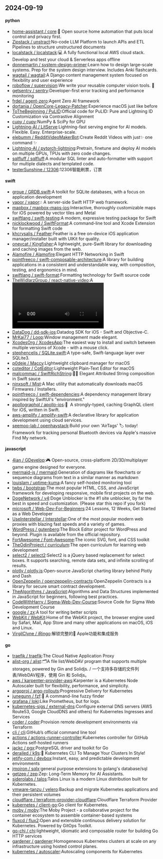 ## 2024-09-19

#### python
* [home-assistant / core](https://github.com/home-assistant/core):🏡 Open source home automation that puts local control and privacy first.
* [Zipstack / unstract](https://github.com/Zipstack/unstract):No-code LLM Platform to launch APIs and ETL Pipelines to structure unstructured documents
* [localstack / localstack](https://github.com/localstack/localstack):💻 A fully functional local AWS cloud stack. Develop and test your cloud & Serverless apps offline
* [donnemartin / system-design-primer](https://github.com/donnemartin/system-design-primer):Learn how to design large-scale systems. Prep for the system design interview. Includes Anki flashcards.
* [wagtail / wagtail](https://github.com/wagtail/wagtail):A Django content management system focused on flexibility and user experience
* [roboflow / supervision](https://github.com/roboflow/supervision):We write your reusable computer vision tools. 💜
* [getsentry / sentry](https://github.com/getsentry/sentry):Developer-first error tracking and performance monitoring
* [frdel / agent-zero](https://github.com/frdel/agent-zero):Agent Zero AI framework
* [dortania / OpenCore-Legacy-Patcher](https://github.com/dortania/OpenCore-Legacy-Patcher):Experience macOS just like before
* [ToTheBeginning / PuLID](https://github.com/ToTheBeginning/PuLID):Official code for PuLID: Pure and Lightning ID Customization via Contrastive Alignment
* [cupy / cupy](https://github.com/cupy/cupy):NumPy & SciPy for GPU
* [Lightning-AI / LitServe](https://github.com/Lightning-AI/LitServe):Lightning-fast serving engine for AI models. Flexible. Easy. Enterprise-scale.
* [elebumm / RedditVideoMakerBot](https://github.com/elebumm/RedditVideoMakerBot):Create Reddit Videos with just✨ one command ✨
* [Lightning-AI / pytorch-lightning](https://github.com/Lightning-AI/pytorch-lightning):Pretrain, finetune and deploy AI models on multiple GPUs, TPUs with zero code changes.
* [sqlfluff / sqlfluff](https://github.com/sqlfluff/sqlfluff):A modular SQL linter and auto-formatter with support for multiple dialects and templated code.
* [testerSunshine / 12306](https://github.com/testerSunshine/12306):12306智能刷票，订票

#### swift
* [groue / GRDB.swift](https://github.com/groue/GRDB.swift):A toolkit for SQLite databases, with a focus on application development
* [vapor / vapor](https://github.com/vapor/vapor):💧 A server-side Swift HTTP web framework.
* [mapbox / mapbox-maps-ios](https://github.com/mapbox/mapbox-maps-ios):Interactive, thoroughly customizable maps for iOS powered by vector tiles and Metal
* [swiftlang / swift-testing](https://github.com/swiftlang/swift-testing):A modern, expressive testing package for Swift
* [nicklockwood / SwiftFormat](https://github.com/nicklockwood/SwiftFormat):A command-line tool and Xcode Extension for formatting Swift code
* [khcrysalis / Feather](https://github.com/khcrysalis/Feather):Feather is a free on-device iOS application manager/installer built with UIKit for quality.
* [onevcat / Kingfisher](https://github.com/onevcat/Kingfisher):A lightweight, pure-Swift library for downloading and caching images from the web.
* [Alamofire / Alamofire](https://github.com/Alamofire/Alamofire):Elegant HTTP Networking in Swift
* [pointfreeco / swift-composable-architecture](https://github.com/pointfreeco/swift-composable-architecture):A library for building applications in a consistent and understandable way, with composition, testing, and ergonomics in mind.
* [swiftlang / swift-format](https://github.com/swiftlang/swift-format):Formatting technology for Swift source code
* [TheWidlarzGroup / react-native-video](https://github.com/TheWidlarzGroup/react-native-video):A <Video /> component for react-native
* [DataDog / dd-sdk-ios](https://github.com/DataDog/dd-sdk-ios):Datadog SDK for iOS - Swift and Objective-C.
* [MrKai77 / Loop](https://github.com/MrKai77/Loop):Window management made elegant.
* [XcodesOrg / XcodesApp](https://github.com/XcodesOrg/XcodesApp):The easiest way to install and switch between multiple versions of Xcode - with a mouse click.
* [stephencelis / SQLite.swift](https://github.com/stephencelis/SQLite.swift):A type-safe, Swift-language layer over SQLite3.
* [p0deje / Maccy](https://github.com/p0deje/Maccy):Lightweight clipboard manager for macOS
* [coteditor / CotEditor](https://github.com/coteditor/CotEditor):Lightweight Plain-Text Editor for macOS
* [malcommac / SwiftRichString](https://github.com/malcommac/SwiftRichString):👩‍🎨 Elegant Attributed String composition in Swift sauce
* [ninxsoft / Mist](https://github.com/ninxsoft/Mist):A Mac utility that automatically downloads macOS Firmwares / Installers.
* [pointfreeco / swift-dependencies](https://github.com/pointfreeco/swift-dependencies):A dependency management library inspired by SwiftUI's "environment."
* [apollographql / apollo-ios](https://github.com/apollographql/apollo-ios):📱  A strongly-typed, caching GraphQL client for iOS, written in Swift.
* [aws-amplify / amplify-swift](https://github.com/aws-amplify/amplify-swift):A declarative library for application development using cloud services.
* [seemoo-lab / openhaystack](https://github.com/seemoo-lab/openhaystack):Build your own 'AirTags' 🏷 today! Framework for tracking personal Bluetooth devices via Apple's massive Find My network.

#### javascript
* [4ian / GDevelop](https://github.com/4ian/GDevelop):🎮 Open-source, cross-platform 2D/3D/multiplayer game engine designed for everyone.
* [mermaid-js / mermaid](https://github.com/mermaid-js/mermaid):Generation of diagrams like flowcharts or sequence diagrams from text in a similar manner as markdown
* [louislam / uptime-kuma](https://github.com/louislam/uptime-kuma):A fancy self-hosted monitoring tool
* [twbs / bootstrap](https://github.com/twbs/bootstrap):The most popular HTML, CSS, and JavaScript framework for developing responsive, mobile first projects on the web.
* [DogeNetwork / v4](https://github.com/DogeNetwork/v4):Doge Unblocker is the #1 site unblocker, by far the best in speed and customization. (Please star this repo if you fork)
* [microsoft / Web-Dev-For-Beginners](https://github.com/microsoft/Web-Dev-For-Beginners):24 Lessons, 12 Weeks, Get Started as a Web Developer
* [UseInterstellar / Interstellar](https://github.com/UseInterstellar/Interstellar):One of the most popular modern web proxies with blazing fast speeds and a variety of games.
* [WordPress / gutenberg](https://github.com/WordPress/gutenberg):The Block Editor project for WordPress and beyond. Plugin is available from the official repository.
* [FortAwesome / Font-Awesome](https://github.com/FortAwesome/Font-Awesome):The iconic SVG, font, and CSS toolkit
* [TheOdinProject / curriculum](https://github.com/TheOdinProject/curriculum):The open curriculum for learning web development
* [select2 / select2](https://github.com/select2/select2):Select2 is a jQuery based replacement for select boxes. It supports searching, remote data sets, and infinite scrolling of results.
* [plotly / plotly.js](https://github.com/plotly/plotly.js):Open-source JavaScript charting library behind Plotly and Dash
* [OpenZeppelin / openzeppelin-contracts](https://github.com/OpenZeppelin/openzeppelin-contracts):OpenZeppelin Contracts is a library for secure smart contract development.
* [TheAlgorithms / JavaScript](https://github.com/TheAlgorithms/JavaScript):Algorithms and Data Structures implemented in JavaScript for beginners, following best practices.
* [CodeWithHarry / Sigma-Web-Dev-Course](https://github.com/CodeWithHarry/Sigma-Web-Dev-Course):Source Code for Sigma Web Development Course
* [google / zx](https://github.com/google/zx):A tool for writing better scripts
* [WebKit / WebKit](https://github.com/WebKit/WebKit):Home of the WebKit project, the browser engine used by Safari, Mail, App Store and many other applications on macOS, iOS and Linux.
* [VirgilClyne / iRingo](https://github.com/VirgilClyne/iRingo):解锁完整的 Apple功能和集成服务

#### go
* [traefik / traefik](https://github.com/traefik/traefik):The Cloud Native Application Proxy
* [alist-org / alist](https://github.com/alist-org/alist):🗂️A file list/WebDAV program that supports multiple storages, powered by Gin and Solidjs. / 一个支持多存储的文件列表/WebDAV程序，使用 Gin 和 Solidjs。
* [aws / karpenter-provider-aws](https://github.com/aws/karpenter-provider-aws):Karpenter is a Kubernetes Node Autoscaler built for flexibility, performance, and simplicity.
* [argoproj / argo-rollouts](https://github.com/argoproj/argo-rollouts):Progressive Delivery for Kubernetes
* [junegunn / fzf](https://github.com/junegunn/fzf):🌸 A command-line fuzzy finder
* [grafana / loki](https://github.com/grafana/loki):Like Prometheus, but for logs.
* [kubernetes-sigs / external-dns](https://github.com/kubernetes-sigs/external-dns):Configure external DNS servers (AWS Route53, Google CloudDNS and others) for Kubernetes Ingresses and Services
* [coder / coder](https://github.com/coder/coder):Provision remote development environments via Terraform
* [cli / cli](https://github.com/cli/cli):GitHub’s official command line tool
* [actions / actions-runner-controller](https://github.com/actions/actions-runner-controller):Kubernetes controller for GitHub Actions self-hosted runners
* [jackc / pgx](https://github.com/jackc/pgx):PostgreSQL driver and toolkit for Go
* [derailed / k9s](https://github.com/derailed/k9s):🐶 Kubernetes CLI To Manage Your Clusters In Style!
* [jetify-com / devbox](https://github.com/jetify-com/devbox):Instant, easy, and predictable development environments
* [jmoiron / sqlx](https://github.com/jmoiron/sqlx):general purpose extensions to golang's database/sql
* [getzep / zep](https://github.com/getzep/zep):Zep: Long-Term Memory for ‍AI Assistants.
* [siderolabs / talos](https://github.com/siderolabs/talos):Talos Linux is a modern Linux distribution built for Kubernetes.
* [vmware-tanzu / velero](https://github.com/vmware-tanzu/velero):Backup and migrate Kubernetes applications and their persistent volumes
* [cloudflare / terraform-provider-cloudflare](https://github.com/cloudflare/terraform-provider-cloudflare):Cloudflare Terraform Provider
* [kubernetes / client-go](https://github.com/kubernetes/client-go):Go client for Kubernetes.
* [moby / moby](https://github.com/moby/moby):The Moby Project - a collaborative project for the container ecosystem to assemble container-based systems
* [fluxcd / flux2](https://github.com/fluxcd/flux2):Open and extensible continuous delivery solution for Kubernetes. Powered by GitOps Toolkit.
* [go-chi / chi](https://github.com/go-chi/chi):lightweight, idiomatic and composable router for building Go HTTP services
* [gardener / gardener](https://github.com/gardener/gardener):Homogeneous Kubernetes clusters at scale on any infrastructure using hosted control planes.
* [kubernetes / autoscaler](https://github.com/kubernetes/autoscaler):Autoscaling components for Kubernetes
